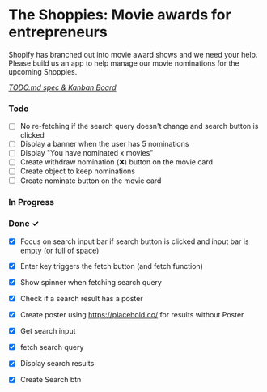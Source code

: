 # The Shoppies: Movie awards for entrepreneurs

Shopify has branched out into movie award shows and we need your help. Please build us an app to help manage our movie nominations for the upcoming Shoppies.

<em>[TODO.md spec & Kanban Board](https://bit.ly/3fCwKfM)</em>

### Todo

- [ ] No re-fetching if the search query doesn't change and search button is clicked  
- [ ] Display a banner when the user has 5 nominations  
- [ ] Display "You have nominated x movies"  
- [ ] Create withdraw nomination (❌) button on the movie card  
- [ ] Create object to keep nominations  
- [ ] Create nominate button on the movie card  

### In Progress


### Done ✓

- [x] Focus on search input bar if search button is clicked and input bar is empty (or full of space)  
- [x] Enter key triggers the fetch button (and fetch function)  
- [x] Show spinner when fetching search query  
- [x] Check if a search result has a poster  
- [x] Create poster using https://placehold.co/ for results without Poster  
- [x] Get search input  
- [x] fetch search query  
- [x] Display search results  
- [x] Create Search btn  


